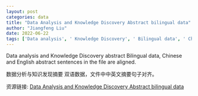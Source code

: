 ```yaml
---
layout: post
categories: data
title: "Data Analysis and Knowledge Discovery Abstract bilingual data"
author: "Jiangfeng Liu"
date: 2022-06-22
tags: ['Data analysis', ' Knowledge Discovery', ' Bilingual data', ' Chinese', ' English', ' abstract sentences', ' aligned']
---
```


Data analysis and Knowledge Discovery abstract Bilingual data, Chinese and English abstract sentences in the file are aligned.

数据分析与知识发现摘要 双语数据，文件中中英文摘要句子对齐。

资源链接: [Data Analysis and Knowledge Discovery Abstract bilingual data](https://doi.org/10.57760/sciencedb.j00133.00030)
